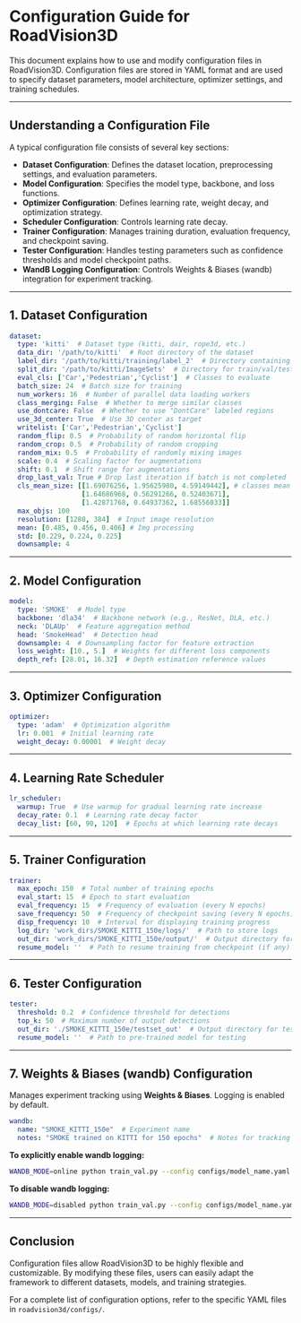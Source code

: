 # Configuration Guide for RoadVision3D

This document explains how to use and modify configuration files in RoadVision3D. Configuration files are stored in YAML format and are used to specify dataset parameters, model architecture, optimizer settings, and training schedules.

---

## Understanding a Configuration File

A typical configuration file consists of several key sections:

- **Dataset Configuration**: Defines the dataset location, preprocessing settings, and evaluation parameters.
- **Model Configuration**: Specifies the model type, backbone, and loss functions.
- **Optimizer Configuration**: Defines learning rate, weight decay, and optimization strategy.
- **Scheduler Configuration**: Controls learning rate decay.
- **Trainer Configuration**: Manages training duration, evaluation frequency, and checkpoint saving.
- **Tester Configuration**: Handles testing parameters such as confidence thresholds and model checkpoint paths.
- **WandB Logging Configuration**: Controls Weights & Biases (wandb) integration for experiment tracking.

---

## 1. Dataset Configuration

```yaml
dataset:
  type: 'kitti'  # Dataset type (kitti, dair, rope3d, etc.)
  data_dir: '/path/to/kitti'  # Root directory of the dataset
  label_dir: '/path/to/kitti/training/label_2'  # Directory containing labels
  split_dir: '/path/to/kitti/ImageSets'  # Directory for train/val/test splits
  eval_cls: ['Car','Pedestrian','Cyclist']  # Classes to evaluate
  batch_size: 24  # Batch size for training
  num_workers: 16  # Number of parallel data loading workers
  class_merging: False  # Whether to merge similar classes
  use_dontcare: False  # Whether to use "DontCare" labeled regions
  use_3d_center: True  # Use 3D center as target
  writelist: ['Car','Pedestrian','Cyclist']
  random_flip: 0.5  # Probability of random horizontal flip
  random_crop: 0.5  # Probability of random cropping
  random_mix: 0.5  # Probability of randomly mixing images
  scale: 0.4  # Scaling factor for augmentations
  shift: 0.1  # Shift range for augmentations
  drop_last_val: True # Drop last iteration if batch is not completed
  cls_mean_size: [[1.69076256, 1.95625980, 4.59149442], # classes mean size of the dataset
                  [1.64686968, 0.56291266, 0.52403671],
                  [1.42871768, 0.64937362, 1.68556033]]
  max_objs: 100
  resolution: [1280, 384]  # Input image resolution
  mean: [0.485, 0.456, 0.406] # Img processing
  std: [0.229, 0.224, 0.225]
  downsample: 4
```

---

## 2. Model Configuration

```yaml
model:
  type: 'SMOKE'  # Model type
  backbone: 'dla34'  # Backbone network (e.g., ResNet, DLA, etc.)
  neck: 'DLAUp'  # Feature aggregation method
  head: 'SmokeHead'  # Detection head
  downsample: 4  # Downsampling factor for feature extraction
  loss_weight: [10., 5.]  # Weights for different loss components
  depth_ref: [28.01, 16.32]  # Depth estimation reference values
```

---

## 3. Optimizer Configuration

```yaml
optimizer:
  type: 'adam'  # Optimization algorithm
  lr: 0.001  # Initial learning rate
  weight_decay: 0.00001  # Weight decay
```

---

## 4. Learning Rate Scheduler

```yaml
lr_scheduler:
  warmup: True  # Use warmup for gradual learning rate increase
  decay_rate: 0.1  # Learning rate decay factor
  decay_list: [60, 90, 120]  # Epochs at which learning rate decays
```

---

## 5. Trainer Configuration

```yaml
trainer:
  max_epoch: 150  # Total number of training epochs
  eval_start: 15  # Epoch to start evaluation
  eval_frequency: 15  # Frequency of evaluation (every N epochs)
  save_frequency: 50  # Frequency of checkpoint saving (every N epochs)
  disp_frequency: 10  # Interval for displaying training progress
  log_dir: 'work_dirs/SMOKE_KITTI_150e/logs/'  # Path to store logs
  out_dir: 'work_dirs/SMOKE_KITTI_150e/output/'  # Output directory for results
  resume_model: ''  # Path to resume training from checkpoint (if any)
```

---

## 6. Tester Configuration

```yaml
tester:
  threshold: 0.2  # Confidence threshold for detections
  top_k: 50  # Maximum number of output detections
  out_dir: './SMOKE_KITTI_150e/testset_out'  # Output directory for test results
  resume_model: ''  # Path to pre-trained model for testing
```

---

## 7. Weights & Biases (wandb) Configuration

Manages experiment tracking using **Weights & Biases**. Logging is enabled by default.

```yaml
wandb:
  name: "SMOKE_KITTI_150e"  # Experiment name
  notes: "SMOKE trained on KITTI for 150 epochs"  # Notes for tracking
```

**To explicitly enable wandb logging:**
```bash
WANDB_MODE=online python train_val.py --config configs/model_name.yaml
```

**To disable wandb logging:**
```bash
WANDB_MODE=disabled python train_val.py --config configs/model_name.yaml
```

---

## Conclusion

Configuration files allow RoadVision3D to be highly flexible and customizable. By modifying these files, users can easily adapt the framework to different datasets, models, and training strategies. 

For a complete list of configuration options, refer to the specific YAML files in `roadvision3d/configs/`.
